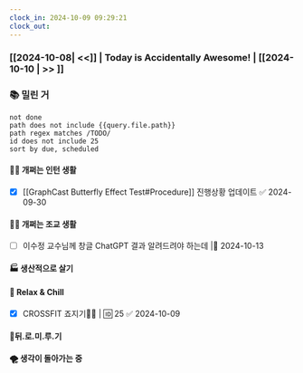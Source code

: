 ```yaml
---
clock_in: 2024-10-09 09:29:21
clock_out: 
---
```

### [[2024-10-08| <<]] | **Today is Accidentally Awesome!** | [[2024-10-10 | >> ]]

### 📚 밀린 거
```tasks
not done 
path does not include {{query.file.path}}
path regex matches /TODO/
id does not include 25
sort by due, scheduled
```

#### 🤦‍♂️ 개쩌는 인턴 생활
- [x] [[GraphCast Butterfly Effect Test#Procedure]] 진행상황 업데이트 ✅ 2024-09-30

#### 👨‍🏫 개쩌는 조교 생활
- [ ] 이수정 교수님께 창글 ChatGPT 결과 알려드려야 하는데 |📅 2024-10-13 


#### 🏭 생산적으로 살기

#### 🍻 Relax & Chill 
- [x] CROSSFIT 죠지기🏋️‍♀️ | 🆔 25 ✅ 2024-10-09


#### 💨뒤.로.미.루.기

#### 🌪 생각이 돌아가는 중